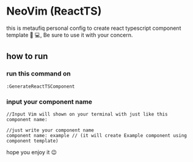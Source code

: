 # NeoVim (ReactTS)

this is metaufiq personal config to create react typescript component template 🤖 💻,
Be sure to use it with your concern.

## how to run
### run this command on 
```
:GenerateReactTSComponent
```
### input your component name
```
//Input Vim will shown on your terminal with just like this
component name:

//just write your component name
component name: example // (it will create Example component using component template)
```

hope you enjoy it 😉
